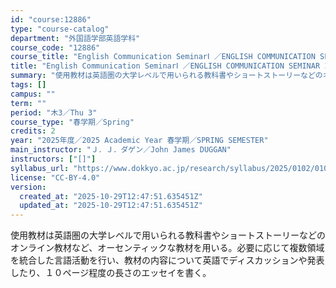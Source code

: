 ```yaml
---
id: "course:12886"
type: "course-catalog"
department: "外国語学部英語学科"
course_code: "12886"
course_title: "English Communication SeminarⅠ ／ENGLISH COMMUNICATION SEMINAR I"
title: "English Communication SeminarⅠ ／ENGLISH COMMUNICATION SEMINAR I"
summary: "使用教材は英語圏の大学レベルで用いられる教科書やショートストーリーなどのオンライン教材など、オーセンティックな教材を用いる。必要に応じて複数領域を統合した言語活動を行い、教材の内容について英語でディスカッションや発表したり、１０ページ程度の…"
tags: []
campus: ""
term: ""
period: "木3／Thu 3"
course_type: "春学期／Spring"
credits: 2
year: "2025年度／2025 Academic Year 春学期／SPRING SEMESTER"
main_instructor: "Ｊ．Ｊ．ダゲン／John James DUGGAN"
instructors: ["[]"]
syllabus_url: "https://www.dokkyo.ac.jp/research/syllabus/2025/0102/0102_12886_ja_JP.html"
license: "CC-BY-4.0"
version:
  created_at: "2025-10-29T12:47:51.635451Z"
  updated_at: "2025-10-29T12:47:51.635451Z"
---
```

使用教材は英語圏の大学レベルで用いられる教科書やショートストーリーなどのオンライン教材など、オーセンティックな教材を用いる。必要に応じて複数領域を統合した言語活動を行い、教材の内容について英語でディスカッションや発表したり、１０ページ程度の長さのエッセイを書く。
